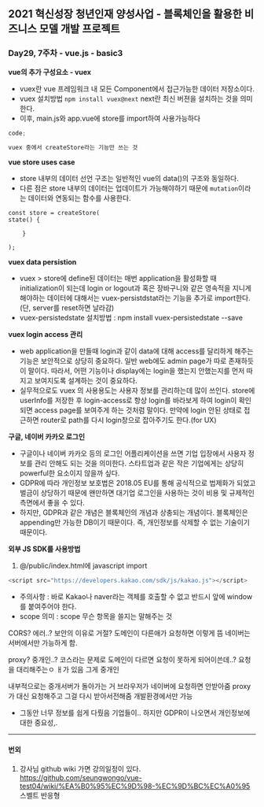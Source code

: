 ## 2021 혁신성장 청년인재 양성사업 - 블록체인을 활용한 비즈니스 모델 개발 프로젝트

### Day29, 7주차 - vue.js - basic3

**vue의 추가 구성요소 - vuex**

-   vuex란 vue 프레임워크 내 모든 Component에서 접근가능한 데이터 저장소이다.
-   vuex 설치방법 `npm install vuex@next` next란 최신 버젼을 설치하는 것을 의미한다.
-   이후, main.js와 app.vue에 store를 import하여 사용가능하다

```javascript
code;

vuex 중에서 createStore라는 기능만 쓰는 것
```

**vue store uses case**

-   store 내부의 데이터 선언 구조는 일반적인 vue의 data()의 구조와 동일하다.
-   다른 점은 store 내부의 데이터는 업데이트가 가능해야하기 때문에 `mutation`이라는 데이터와 연동되는 함수를 사용한다.

```
const store = createStore(
state() {

    }

);
```

**vuex data persistion**

-   vuex > store에 define된 데이터는 매번 application을 활성화할 때 initialization이 되는데 login or logout과 혹은 장바구니와 같은 영속적을 지니게 해야하는 데이터에 대해서는 vuex-persistdstat라는 기능을 추가로 import한다. (단, server를 reset하면 날라감)
-   vuex-persistedstate 설치방법 : npm install vuex-persistedstate --save

**vuex login access 관리**

-   web application을 만들때 login과 같이 data에 대해 access를 달리하게 해주는 기능은 보안적으로 상당히 중요하다. 일반 web에도 admin page가 따로 존재하듯이 말이다. 따라서, 어떤 기능이나 display에는 login을 했는지 안했는지를 먼저 따지고 보여지도록 설계하는 것이 중요하다.
-   실무적으로도 vuex 의 사용용도는 사용자 정보를 관리하는데 많이 쓰인다. store에 userInfo를 저장한 후 login-access로 항상 login를 바라보게 하여 login이 확인되면 access page를 보여주게 하는 것처럼 말이다. 만약에 login 안된 상태로 접근하면 router로 path를 다시 login창으로 잡아주기도 한다.(for UX)

**구글, 네이버 카카오 로그인**

-   구글이나 네이버 카카오 등의 로그인 어플리케이션을 쓰면 기업 입장에서 사용자 정보를 관리 안해도 되는 것을 의미한다. 스타트업과 같은 작은 기업에게는 상당히 powerful한 요소이지 않을까 싶다.
-   GDPR에 따라 개인정보 보호법은 2018.05 EU를 통해 공식적으로 법제화가 되었고 벌금이 상당하기 때문에 왠만하면 대기업 로그인을 사용하는 것이 비용 및 규제적인 측면에서 좋을 수 있다.
-   하지만, GDPR과 같은 개념은 블록체인의 개념과 상충되는 개념이다. 블록체인은 appending만 가능한 DB이기 때문이다. 즉, 개인정보를 삭제할 수 없는 기술이기 때문이다.

**외부 JS SDK를 사용방법**

1. @/public/index.html에 javascript import

```javascript
<script src="https://developers.kakao.com/sdk/js/kakao.js"></script>
```

-   주의사항 : 바로 Kakao나 naver라는 객체를 호출할 수 없고 반드시 앞에 window를 붙여주어야 한다.
-   scope 의미 : scope 무슨 항목을 쓸지는 말해주는 것

CORS? 에러..? 보안의 이유로 거절? 도메인이 다른애가 요청하면 이렇게 뜸
네이버는 서버에서만 가능하게 함.

proxy? 중개인..? 코스라는 문제로 도메인이 다르면 요청이 못하게 되어이쓴데..? 요청을 대리해주는ㅇ ㅐ가 있음
그게 중개인

내부적으로는 중개서버가 돌아가는 거
브라우저가 네이버에 요청하면 안받아줌 proxy가 대신 요청해주고 그걸 다시 받아서전해줌
개발환경에서만 가능

-   그동안 너무 정보를 쉽게 다뤘음 기업들이.. 하지만 GDPR이 나오면서 개인정보에 대한 중요성,.

---

#### 번외

1. 강사님 github wiki 가면 강의일정이 있다.
   https://github.com/seungwongo/vue-test04/wiki/%EA%B0%95%EC%9D%98-%EC%9D%BC%EC%A0%95
   스벨트 반응형
